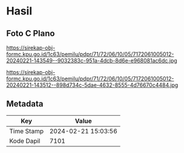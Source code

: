 # Hasil

## Foto C Plano

https://sirekap-obj-formc.kpu.go.id/1c63/pemilu/pdpr/71/72/06/10/05/7172061005012-20240221-143549--9032383c-951a-4dcb-8d6e-e968081ac6dc.jpg

https://sirekap-obj-formc.kpu.go.id/1c63/pemilu/pdpr/71/72/06/10/05/7172061005012-20240221-143512--898d734c-5dae-4632-8555-4d76670c4484.jpg


## Metadata

| Key        | Value               |
| ---------- | ------------------- |
| Time Stamp | 2024-02-21 15:03:56 |
| Kode Dapil | 7101                |



